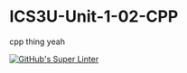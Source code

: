 # ICS3U-Unit-1-02-CPP
cpp thing yeah

[![GitHub's Super Linter](https://github.com/Aidan-Lalonde-Novales/ICS3U-Unit-1-02-CPP/workflows/GitHub's%20Super%20Linter/badge.svg)](https://github.com/Aidan-Lalonde-Novales/ICS3U-Unit-1-02-CPP/actions)
